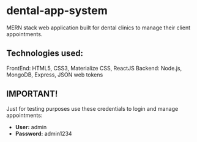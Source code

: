# dental-app-system
MERN stack web application built for dental clinics to manage their client appointments. 

## Technologies used: 
FrontEnd: HTML5, CSS3, Materialize CSS, ReactJS
Backend: Node.js, MongoDB, Express, JSON web tokens

## IMPORTANT!
Just for testing purposes use these credentials to login and manage appointments:

* **User:** admin
* **Password:** admin1234


